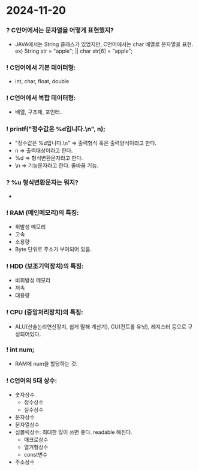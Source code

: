# 2024-11-20
### ? C언어에서는 문자열을 어떻게 표현했지?
* JAVA에서는 String 클래스가 있었지만, C언어에서는 char 배열로 문자열을 표현.<br>
ex) String str = "apple"; ||   char str[6] = "apple";

### ! C언어에서 기본 데이터형:
* int, char, float, double

### ! C언어에서 복합 데이터형:
* 배열, 구조체, 포인터..

### ! printf("정수값은 %d입니다.\n", n);
* "정수값은 %d입니다.\n"   => 출력형식 혹은 출력양식이라고 한다.
* n                    => 출력대상이라고 한다.
* %d                   => 형식변환문자라고 한다.
* \n                   => 기능문자라고 한다. 줄바꿈 기능.

### ? %u 형식변환문자는 뭐지?
*

### ! RAM (메인메모리)의 특징:
* 휘발성 메모리
* 고속
* 소용량
* Byte 단위로 주소가 부여되어 있음.

### ! HDD (보조기억장치)의 특징:
* 비휘발성 메모리
* 저속
* 대용량

### ! CPU (중앙처리장치)의 특징:
* ALU(산술논리연산장치, 쉽게 말해 계산기), CU(컨트롤 유닛), 레지스터 등으로 구성되어있다.

### ! int num;
* RAM에 num을 할당하는 것.

### ! C언어의 5대 상수:
* 숫자상수
  * 정수상수
  * 실수상수
* 문자상수
* 문자열상수
* 심볼릭상수: 최대한 많이 쓰면 좋다. readable 해진다.
  * 매크로상수
  * 열거형상수
  * const변수
* 주소상수

